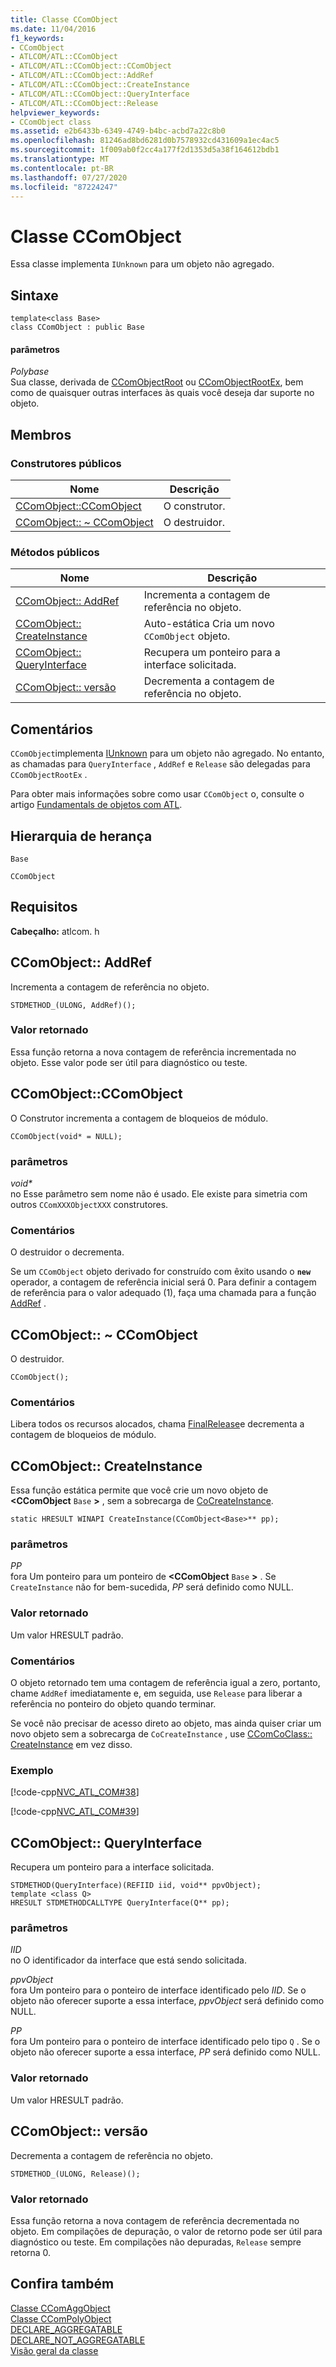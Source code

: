 ```yaml
---
title: Classe CComObject
ms.date: 11/04/2016
f1_keywords:
- CComObject
- ATLCOM/ATL::CComObject
- ATLCOM/ATL::CComObject::CComObject
- ATLCOM/ATL::CComObject::AddRef
- ATLCOM/ATL::CComObject::CreateInstance
- ATLCOM/ATL::CComObject::QueryInterface
- ATLCOM/ATL::CComObject::Release
helpviewer_keywords:
- CComObject class
ms.assetid: e2b6433b-6349-4749-b4bc-acbd7a22c8b0
ms.openlocfilehash: 81246ad8bd6281d0b7578932cd431609a1ec4ac5
ms.sourcegitcommit: 1f009ab0f2cc4a177f2d1353d5a38f164612bdb1
ms.translationtype: MT
ms.contentlocale: pt-BR
ms.lasthandoff: 07/27/2020
ms.locfileid: "87224247"
---
```

# <a name="ccomobject-class"></a>Classe CComObject

Essa classe implementa `IUnknown` para um objeto não agregado.

## <a name="syntax"></a>Sintaxe

```
template<class Base>
class CComObject : public Base
```

#### <a name="parameters"></a>parâmetros

*Polybase*<br/>
Sua classe, derivada de [CComObjectRoot](../../atl/reference/ccomobjectroot-class.md) ou [CComObjectRootEx](../../atl/reference/ccomobjectrootex-class.md), bem como de quaisquer outras interfaces às quais você deseja dar suporte no objeto.

## <a name="members"></a>Membros

### <a name="public-constructors"></a>Construtores públicos

|Nome|Descrição|
|----------|-----------------|
|[CComObject::CComObject](#ccomobject)|O construtor.|
|[CComObject:: ~ CComObject](#dtor)|O destruidor.|

### <a name="public-methods"></a>Métodos públicos

|Nome|Descrição|
|----------|-----------------|
|[CComObject:: AddRef](#addref)|Incrementa a contagem de referência no objeto.|
|[CComObject:: CreateInstance](#createinstance)|Auto-estática Cria um novo `CComObject` objeto.|
|[CComObject:: QueryInterface](#queryinterface)|Recupera um ponteiro para a interface solicitada.|
|[CComObject:: versão](#release)|Decrementa a contagem de referência no objeto.|

## <a name="remarks"></a>Comentários

`CComObject`implementa [IUnknown](/windows/win32/api/unknwn/nn-unknwn-iunknown) para um objeto não agregado. No entanto, as chamadas para `QueryInterface` , `AddRef` e `Release` são delegadas para `CComObjectRootEx` .

Para obter mais informações sobre como usar `CComObject` o, consulte o artigo [Fundamentals de objetos com ATL](../../atl/fundamentals-of-atl-com-objects.md).

## <a name="inheritance-hierarchy"></a>Hierarquia de herança

`Base`

`CComObject`

## <a name="requirements"></a>Requisitos

**Cabeçalho:** atlcom. h

## <a name="ccomobjectaddref"></a><a name="addref"></a>CComObject:: AddRef

Incrementa a contagem de referência no objeto.

```
STDMETHOD_(ULONG, AddRef)();
```

### <a name="return-value"></a>Valor retornado

Essa função retorna a nova contagem de referência incrementada no objeto. Esse valor pode ser útil para diagnóstico ou teste.

## <a name="ccomobjectccomobject"></a><a name="ccomobject"></a>CComObject::CComObject

O Construtor incrementa a contagem de bloqueios de módulo.

```
CComObject(void* = NULL);
```

### <a name="parameters"></a>parâmetros

<em>void\*</em><br/>
no Esse parâmetro sem nome não é usado. Ele existe para simetria com outros `CComXXXObjectXXX` construtores.

### <a name="remarks"></a>Comentários

O destruidor o decrementa.

Se um `CComObject` objeto derivado for construído com êxito usando o **`new`** operador, a contagem de referência inicial será 0. Para definir a contagem de referência para o valor adequado (1), faça uma chamada para a função [AddRef](#addref) .

## <a name="ccomobjectccomobject"></a><a name="dtor"></a>CComObject:: ~ CComObject

O destruidor.

```
CComObject();
```

### <a name="remarks"></a>Comentários

Libera todos os recursos alocados, chama [FinalRelease](ccomobjectrootex-class.md#finalrelease)e decrementa a contagem de bloqueios de módulo.

## <a name="ccomobjectcreateinstance"></a><a name="createinstance"></a>CComObject:: CreateInstance

Essa função estática permite que você crie um novo objeto de **<CComObject** `Base` **>** , sem a sobrecarga de [CoCreateInstance](/windows/win32/api/combaseapi/nf-combaseapi-cocreateinstance).

```
static HRESULT WINAPI CreateInstance(CComObject<Base>** pp);
```

### <a name="parameters"></a>parâmetros

*PP*<br/>
fora Um ponteiro para um ponteiro de **<CComObject** `Base` **>** . Se `CreateInstance` não for bem-sucedida, *PP* será definido como NULL.

### <a name="return-value"></a>Valor retornado

Um valor HRESULT padrão.

### <a name="remarks"></a>Comentários

O objeto retornado tem uma contagem de referência igual a zero, portanto, chame `AddRef` imediatamente e, em seguida, use `Release` para liberar a referência no ponteiro do objeto quando terminar.

Se você não precisar de acesso direto ao objeto, mas ainda quiser criar um novo objeto sem a sobrecarga de `CoCreateInstance` , use [CComCoClass:: CreateInstance](../../atl/reference/ccomcoclass-class.md#createinstance) em vez disso.

### <a name="example"></a>Exemplo

[!code-cpp[NVC_ATL_COM#38](../../atl/codesnippet/cpp/ccomobject-class_1.h)]

[!code-cpp[NVC_ATL_COM#39](../../atl/codesnippet/cpp/ccomobject-class_2.cpp)]

## <a name="ccomobjectqueryinterface"></a><a name="queryinterface"></a>CComObject:: QueryInterface

Recupera um ponteiro para a interface solicitada.

```
STDMETHOD(QueryInterface)(REFIID iid, void** ppvObject);
template <class Q>
HRESULT STDMETHODCALLTYPE QueryInterface(Q** pp);
```

### <a name="parameters"></a>parâmetros

*IID*<br/>
no O identificador da interface que está sendo solicitada.

*ppvObject*<br/>
fora Um ponteiro para o ponteiro de interface identificado pelo *IID*. Se o objeto não oferecer suporte a essa interface, *ppvObject* será definido como NULL.

*PP*<br/>
fora Um ponteiro para o ponteiro de interface identificado pelo tipo `Q` . Se o objeto não oferecer suporte a essa interface, *PP* será definido como NULL.

### <a name="return-value"></a>Valor retornado

Um valor HRESULT padrão.

## <a name="ccomobjectrelease"></a><a name="release"></a>CComObject:: versão

Decrementa a contagem de referência no objeto.

```
STDMETHOD_(ULONG, Release)();
```

### <a name="return-value"></a>Valor retornado

Essa função retorna a nova contagem de referência decrementada no objeto. Em compilações de depuração, o valor de retorno pode ser útil para diagnóstico ou teste. Em compilações não depuradas, `Release` sempre retorna 0.

## <a name="see-also"></a>Confira também

[Classe CComAggObject](../../atl/reference/ccomaggobject-class.md)<br/>
[Classe CComPolyObject](../../atl/reference/ccompolyobject-class.md)<br/>
[DECLARE_AGGREGATABLE](aggregation-and-class-factory-macros.md#declare_aggregatable)<br/>
[DECLARE_NOT_AGGREGATABLE](aggregation-and-class-factory-macros.md#declare_not_aggregatable)<br/>
[Visão geral da classe](../../atl/atl-class-overview.md)
